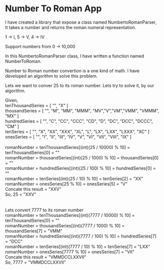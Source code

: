 # Number To Roman App
I have created a library that expose a class named NumbertoRomanParser, It takes a number and returns the roman numeral representation.

1 -> I, 5 -> V, 4 -> IV

Support numbers from 0 -> 10,000


In this NumbertoRomanParser class, I have written a function named NumberToRoman.

Number to Roman number convertion is a one kind of math. I have developed an algorithm to solve this problem. 

Lets we want to conver 25 to its roman number. Lets try to solve it, by our algorithm.

Given,<br/>
tenThousandSeries = [ "", "X" ]<br/>
thousandSeries = [ "", "M", "MM", "MMM", "MV","V","VM","VMM", "VMMM", "MX" ]<br/>
hundredSeries = [ "", "C", "CC", "CCC", "CD", "D", "DC", "DCC", "DCCC", "CM" ]<br/>
tenSeries = [ "", "X", "XX", "XXX", "XL", "L", "LX", "LXX", "LXXX", "XC" ]<br/>
onesSeries = [ "", "I", "II", "III", "IV", "V", "VI", "VII", "VIII", "IX" ]<br/>
<br/>
romanNumber = tenThousandSeries[(int)(25 / 10000) % 10] = tenThousandSeries[0] = ""<br/>
romanNumber = thousandSeries[(int)(25 / 1000) % 10] = thousandSeries[0] = ""<br/>
romanNumber = hundredSeries[(int)(25 / 100) % 10] = hundredSeries[0] = ""<br/>
romanNumber = tenSeries[(int)(25 / 10) % 10] = tenSeries[2] = "XX"<br/>
romanNumber = onesSeries[25 % 10] = onesSeries[5] = "V"<br/>
Concate this result = "XXV"<br/>
So, 25 = "XXV"<br/>
<br/>
<br/>
Lets convert 7777 to its roman number<br/>
romanNumber = tenThousandSeries[(int)(7777 / 10000) % 10] = tenThousandSeries[0] = ""<br/>
romanNumber = thousandSeries[(int)(7777 / 1000) % 10] = thousandSeries[7] = "VMM"<br/>
romanNumber = hundredSeries[(int)(7777 / 100) % 10] = hundredSeries[7] = "DCC"<br/>
romanNumber = tenSeries[(int)(7777 / 10) % 10] = tenSeries[7] = "LXX"<br/>
romanNumber = onesSeries[7777 % 10] = onesSeries[7] = "VII"<br/>
Concate this result = "VMMDCCLXXVII"<br/>
So, 7777 = "VMMDCCLXXVII"<br/>

